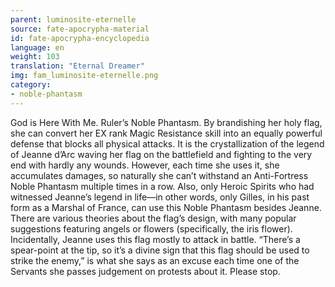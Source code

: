 ```yaml
---
parent: luminosite-eternelle
source: fate-apocrypha-material
id: fate-apocrypha-encyclopedia
language: en
weight: 103
translation: "Eternal Dreamer"
img: fam_luminosite-eternelle.png
category:
- noble-phantasm
---
```


God is Here With Me. Ruler’s Noble Phantasm. By brandishing her holy flag, she can convert her EX rank Magic Resistance skill into an equally powerful defense that blocks all physical attacks. It is the crystallization of the legend of Jeanne d’Arc waving her flag on the battlefield and fighting to the very end with hardly any wounds.
However, each time she uses it, she accumulates damages, so naturally she can’t withstand an Anti-Fortress Noble Phantasm multiple times in a row. Also, only Heroic Spirits who had witnessed Jeanne’s legend in life—in other words, only Gilles, in his past form as a Marshal of France, can use this Noble Phantasm besides Jeanne.
There are various theories about the flag’s design, with many popular suggestions featuring angels or flowers (specifically, the iris flower). Incidentally, Jeanne uses this flag mostly to attack in battle. “There’s a spear-point at the tip, so it’s a divine sign that this flag should be used to strike the enemy,” is what she says as an excuse each time one of the Servants she passes judgement on protests about it. Please stop.
